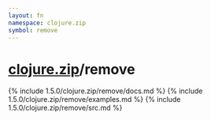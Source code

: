 ```yaml
---
layout: fn
namespace: clojure.zip
symbol: remove
---
```


# [clojure.zip](../)/remove

{% include 1.5.0/clojure.zip/remove/docs.md %}
{% include 1.5.0/clojure.zip/remove/examples.md %}
{% include 1.5.0/clojure.zip/remove/src.md %}

